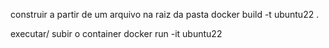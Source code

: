 construir a partir de um arquivo na raiz da pasta
docker build -t ubuntu22 .

executar/ subir o container
docker run -it ubuntu22